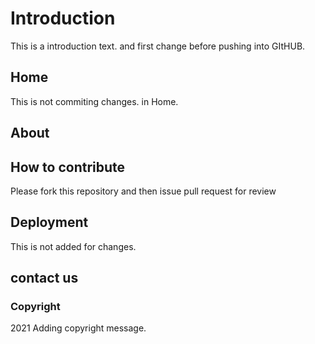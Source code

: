 # Introduction

This is a introduction text. and first change before pushing into GItHUB.

## Home

This is not commiting changes. in Home.

## About

## How to contribute 

Please fork this repository and then issue pull request for review

## Deployment

This is not added for changes.

## contact us

### Copyright

2021 Adding copyright message.